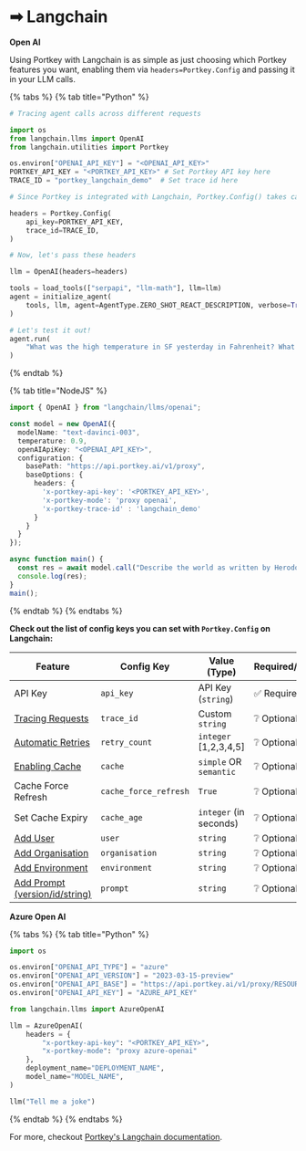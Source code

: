 # ➡ Langchain

**Open AI**

Using Portkey with Langchain is as simple as just choosing which Portkey features you want, enabling them via `headers=Portkey.Config` and passing it in your LLM calls.

{% tabs %}
{% tab title="Python" %}
```python
# Tracing agent calls across different requests

import os
from langchain.llms import OpenAI
from langchain.utilities import Portkey

os.environ["OPENAI_API_KEY"] = "<OPENAI_API_KEY>"
PORTKEY_API_KEY = "<PORTKEY_API_KEY>" # Set Portkey API key here
TRACE_ID = "portkey_langchain_demo"  # Set trace id here

# Since Portkey is integrated with Langchain, Portkey.Config() takes care of defining headers

headers = Portkey.Config(
    api_key=PORTKEY_API_KEY,
    trace_id=TRACE_ID,
)

# Now, let's pass these headers

llm = OpenAI(headers=headers)

tools = load_tools(["serpapi", "llm-math"], llm=llm)
agent = initialize_agent(
    tools, llm, agent=AgentType.ZERO_SHOT_REACT_DESCRIPTION, verbose=True
)

# Let's test it out!
agent.run(
    "What was the high temperature in SF yesterday in Fahrenheit? What is that number raised to the .023 power?"
)
```
{% endtab %}

{% tab title="NodeJS" %}
```typescript
import { OpenAI } from "langchain/llms/openai";

const model = new OpenAI({
  modelName: "text-davinci-003", 
  temperature: 0.9,
  openAIApiKey: "<OPENAI_API_KEY>",
  configuration: {
    basePath: "https://api.portkey.ai/v1/proxy",
    baseOptions: {
      headers: {
        'x-portkey-api-key': '<PORTKEY_API_KEY>',
        'x-portkey-mode': 'proxy openai',
        'x-portkey-trace-id' : 'langchain_demo'
      }
    }
  }
});

async function main() {
  const res = await model.call("Describe the world as written by Herodotus.");
  console.log(res);
}
main();
```
{% endtab %}
{% endtabs %}

**Check out the list of config keys you can set with `Portkey.Config` on Langchain:**

<table><thead><tr><th width="191">Feature</th><th width="225">Config Key</th><th width="129">Value (Type)</th><th>Required/Optional</th></tr></thead><tbody><tr><td>API Key</td><td><code>api_key</code></td><td>API Key (<code>string</code>)</td><td>✅ Required</td></tr><tr><td><a href="https://docs.portkey.ai/key-features/request-tracing">Tracing Requests</a></td><td><code>trace_id</code></td><td>Custom <code>string</code></td><td>❔ Optional</td></tr><tr><td><a href="https://docs.portkey.ai/key-features/automatic-retries">Automatic Retries</a></td><td><code>retry_count</code></td><td><code>integer</code> [1,2,3,4,5]</td><td>❔ Optional</td></tr><tr><td><a href="https://docs.portkey.ai/key-features/request-caching">Enabling Cache</a></td><td><code>cache</code></td><td><code>simple</code> OR <code>semantic</code></td><td>❔ Optional</td></tr><tr><td>Cache Force Refresh</td><td><code>cache_force_refresh</code></td><td><code>True</code></td><td>❔ Optional</td></tr><tr><td>Set Cache Expiry</td><td><code>cache_age</code></td><td><code>integer</code> (in seconds)</td><td>❔ Optional</td></tr><tr><td><a href="https://docs.portkey.ai/key-features/custom-metadata">Add User</a></td><td><code>user</code></td><td><code>string</code></td><td>❔ Optional</td></tr><tr><td><a href="https://docs.portkey.ai/key-features/custom-metadata">Add Organisation</a></td><td><code>organisation</code></td><td><code>string</code></td><td>❔ Optional</td></tr><tr><td><a href="https://docs.portkey.ai/key-features/custom-metadata">Add Environment</a></td><td><code>environment</code></td><td><code>string</code></td><td>❔ Optional</td></tr><tr><td><a href="https://docs.portkey.ai/key-features/custom-metadata">Add Prompt (version/id/string)</a></td><td><code>prompt</code></td><td><code>string</code></td><td>❔ Optional</td></tr></tbody></table>

**Azure Open AI**

{% tabs %}
{% tab title="Python" %}
```python
import os

os.environ["OPENAI_API_TYPE"] = "azure"
os.environ["OPENAI_API_VERSION"] = "2023-03-15-preview"
os.environ["OPENAI_API_BASE"] = "https://api.portkey.ai/v1/proxy/RESOURCE_NAME.openai.azure.com/"
os.environ["OPENAI_API_KEY"] = "AZURE_API_KEY"

from langchain.llms import AzureOpenAI

llm = AzureOpenAI(
    headers = {
        "x-portkey-api-key": "<PORTKEY_API_KEY>",
        "x-portkey-mode": "proxy azure-openai"
    },
    deployment_name="DEPLOYMENT_NAME",
    model_name="MODEL_NAME",
)

llm("Tell me a joke")
```
{% endtab %}
{% endtabs %}

For more, checkout [Portkey's Langchain documentation](https://python.langchain.com/docs/ecosystem/integrations/portkey/).
